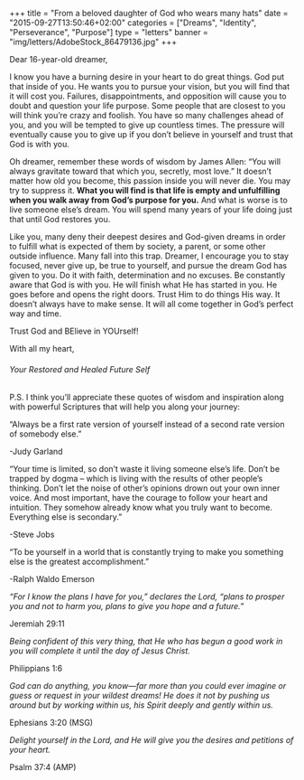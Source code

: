 +++
title = "From a beloved daughter of God who wears many hats"
date = "2015-09-27T13:50:46+02:00"
categories = ["Dreams", "Identity", "Perseverance", "Purpose"]
type = "letters"
banner = "img/letters/AdobeStock_86479136.jpg"
+++

<div id="yui_3_16_0_1_1443206123771_31512" dir="LTR" align="LEFT">
<p>Dear 16-year-old dreamer,</p>
<p>I know you have a burning desire in your heart to do great things. God put that inside of you. He wants you to pursue your vision, but you will find that it will cost you.&nbsp;<span id="more-109"></span>Failures, disappointments, and opposition will cause you to doubt and question your life purpose. Some people that are closest to you will think you’re crazy and foolish. You have so many challenges ahead of you, and you will be tempted to give up countless times. The pressure will eventually cause you to give up if you don’t believe in yourself and trust that God is with you.</p>
<p>Oh dreamer, remember these words of wisdom by James Allen: “You will always gravitate toward that which you, secretly, most love.” It doesn’t matter how old you become, this passion inside you will never die. You may try to suppress it. <strong>What you will find is that life is empty and unfulfilling when you walk away from God’s purpose for you.</strong> And what is worse is to live someone else’s dream. You will spend many years of your life doing just that until God restores you.</p>
<p>Like you, many deny their deepest desires and God-given dreams in order to fulfill what is expected of them by society, a parent, or some other outside influence. Many fall into this trap. Dreamer, I encourage you to stay focused, never give up, be true to yourself, and pursue the dream God has given to you. Do it with faith, determination and no excuses. Be constantly aware that God is with you. He will finish what He has started in you. He goes before and opens the right doors. Trust Him to do things His way. It doesn’t always have to make sense. It will all come together in God’s perfect way and time.</p>
<p>Trust God and BElieve in YOUrself!</p>
<p>With all my heart,</p>
<h6 class="signature">Your Restored and Healed Future Self</h6>
<p>P.S. I think you’ll appreciate these quotes of wisdom and inspiration along with powerful Scriptures that will help you along your journey:</p>
<p>“Always be a first rate version of yourself instead of a second rate version of somebody else.”</p>
<p>-Judy Garland</p>
<p>“Your time is limited, so don’t waste it living someone else’s life. Don’t be trapped by dogma – which is living with the results of other people’s thinking. Don’t let the noise of other’s opinions drown out your own inner voice. And most important, have the courage to follow your heart and intuition. They somehow already know what you truly want to become. Everything else is secondary.”</p>
<p>-Steve Jobs</p>
<p>“To be yourself in a world that is constantly trying to make you something else is the greatest accomplishment.”</p>
<p>-Ralph Waldo Emerson</p>
<p><em>“For I know the plans I have for you,” declares the Lord, “plans to prosper you and not to harm you, plans to give you hope and a future.”</em></p>
<p>Jeremiah 29:11</p>
<p><em>Being confident of this very thing, that He who has begun a good work in you will complete it until the day of Jesus Christ.</em></p>
<p>Philippians 1:6</p>
<p><em>God can do anything, you know—far more than you could ever imagine or guess or request in your wildest dreams! He does it not by pushing us around but by working within us, his Spirit deeply and gently within us.</em></p>
<p>Ephesians 3:20 (MSG)</p>
<p><em>Delight yourself in the Lord, and He will give you the desires&nbsp;and&nbsp;petitions of your heart.</em></p>
<p>Psalm 37:4 (AMP)</p>
</div>